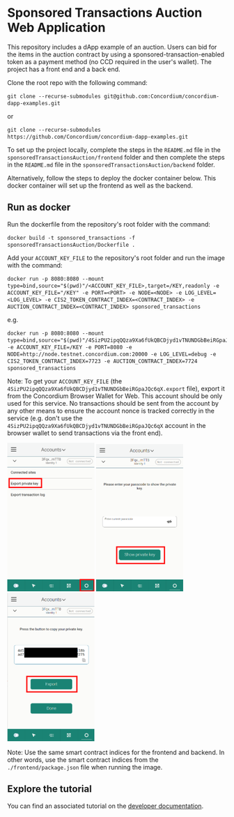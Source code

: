 # Sponsored Transactions Auction Web Application

This repository includes a dApp example of an auction. Users can bid for the items in the auction contract by using a sponsored-transaction-enabled token as a payment method (no CCD required in the user's wallet). The project has a front end and a back end.

Clone the root repo with the following command:

```shell
git clone --recurse-submodules git@github.com:Concordium/concordium-dapp-examples.git
```

or
```shell
git clone --recurse-submodules https://github.com/Concordium/concordium-dapp-examples.git
```

To set up the project locally, complete the steps in the `README.md` file in the `sponsoredTransactionsAuction/frontend` folder and then complete the steps in the `README.md` file in the `sponsoredTransactionsAuction/backend` folder.

Alternatively, follow the steps to deploy the docker container below. This docker container will set up the frontend as well as the backend.

## Run as docker

Run the dockerfile from the repository's root folder with the command:

```shell
docker build -t sponsored_transactions -f sponsoredTransactionsAuction/Dockerfile .
```

Add your `ACCOUNT_KEY_FILE` to the repository's root folder and run the image with the command:

```shell
docker run -p 8080:8080 --mount type=bind,source="$(pwd)"/<ACCOUNT_KEY_FILE>,target=/KEY,readonly -e ACCOUNT_KEY_FILE="/KEY" -e PORT=<PORT> -e NODE=<NODE> -e LOG_LEVEL=<LOG_LEVEL> -e CIS2_TOKEN_CONTRACT_INDEX=<CONTRACT_INDEX> -e AUCTION_CONTRACT_INDEX=<CONTRACT_INDEX> sponsored_transactions
```

e.g.

```shell
docker run -p 8080:8080 --mount type=bind,source="$(pwd)"/4SizPU2ipqQQza9Xa6fUkQBCDjyd1vTNUNDGbBeiRGpaJQc6qX.export,target=/KEY,readonly -e ACCOUNT_KEY_FILE=/KEY -e PORT=8080 -e NODE=http://node.testnet.concordium.com:20000 -e LOG_LEVEL=debug -e CIS2_TOKEN_CONTRACT_INDEX=7723 -e AUCTION_CONTRACT_INDEX=7724 sponsored_transactions
```

Note: To get your `ACCOUNT_KEY_FILE` (the `4SizPU2ipqQQza9Xa6fUkQBCDjyd1vTNUNDGbBeiRGpaJQc6qX.export` file), export it from the Concordium Browser Wallet for Web. This account should be only used for this service. No transactions should be sent from the account by any other means to ensure the account nonce is tracked 
correctly in the service (e.g. don't use the `4SizPU2ipqQQza9Xa6fUkQBCDjyd1vTNUNDGbBeiRGpaJQc6qX` account in the browser wallet to send transactions via the front end).

<img src="./backend/pic/pic1.png"  width="200" />
<img src="./backend/pic/pic2.png"  width="200" />
<img src="./backend/pic/pic3.png"  width="200" />

Note: Use the same smart contract indices for the frontend and backend. In other words, use the smart contract indices from the `./frontend/package.json` file when running the image.



## Explore the tutorial

You can find an associated tutorial on the [developer documentation](./https://developer.concordium.software/en/mainnet/smart-contracts/tutorials/index.html).


